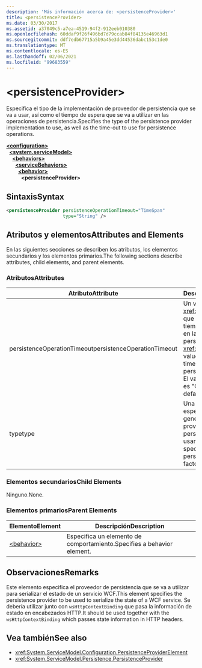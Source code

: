 ```yaml
---
description: 'Más información acerca de: <persistenceProvider>'
title: <persistenceProvider>
ms.date: 03/30/2017
ms.assetid: a37049c5-a7ea-4519-94f2-912eeb010380
ms.openlocfilehash: 60ddaf9f26f496bd7d79ccab84f84135e46963d1
ms.sourcegitcommit: ddf7edb67715a5b9a45e3dd44536dabc153c1de0
ms.translationtype: MT
ms.contentlocale: es-ES
ms.lasthandoff: 02/06/2021
ms.locfileid: "99683559"
---
```

# \<persistenceProvider>

<span data-ttu-id="8040c-102">Especifica el tipo de la implementación de proveedor de persistencia que se va a usar, así como el tiempo de espera que se va a utilizar en las operaciones de persistencia.</span><span class="sxs-lookup"><span data-stu-id="8040c-102">Specifies the type of the persistence provider implementation to use, as well as the time-out to use for persistence operations.</span></span>  
  
[**\<configuration>**](../configuration-element.md)\
&nbsp;&nbsp;[**\<system.serviceModel>**](system-servicemodel.md)\
&nbsp;&nbsp;&nbsp;&nbsp;[**\<behaviors>**](behaviors.md)\
&nbsp;&nbsp;&nbsp;&nbsp;&nbsp;&nbsp;[**\<serviceBehaviors>**](servicebehaviors.md)\
&nbsp;&nbsp;&nbsp;&nbsp;&nbsp;&nbsp;&nbsp;&nbsp;[**\<behavior>**](behavior-of-servicebehaviors.md)\
&nbsp;&nbsp;&nbsp;&nbsp;&nbsp;&nbsp;&nbsp;&nbsp;&nbsp;&nbsp;**\<persistenceProvider>**  
  
## <a name="syntax"></a><span data-ttu-id="8040c-103">Sintaxis</span><span class="sxs-lookup"><span data-stu-id="8040c-103">Syntax</span></span>  
  
```xml  
<persistenceProvider persistenceOperationTimeout="TimeSpan"
                     type="String" />
```  
  
## <a name="attributes-and-elements"></a><span data-ttu-id="8040c-104">Atributos y elementos</span><span class="sxs-lookup"><span data-stu-id="8040c-104">Attributes and Elements</span></span>  

 <span data-ttu-id="8040c-105">En las siguientes secciones se describen los atributos, los elementos secundarios y los elementos primarios.</span><span class="sxs-lookup"><span data-stu-id="8040c-105">The following sections describe attributes, child elements, and parent elements.</span></span>  
  
### <a name="attributes"></a><span data-ttu-id="8040c-106">Atributos</span><span class="sxs-lookup"><span data-stu-id="8040c-106">Attributes</span></span>  
  
|<span data-ttu-id="8040c-107">Atributo</span><span class="sxs-lookup"><span data-stu-id="8040c-107">Attribute</span></span>|<span data-ttu-id="8040c-108">Descripción</span><span class="sxs-lookup"><span data-stu-id="8040c-108">Description</span></span>|  
|---------------|-----------------|  
|<span data-ttu-id="8040c-109">persistenceOperationTimeout</span><span class="sxs-lookup"><span data-stu-id="8040c-109">persistenceOperationTimeout</span></span>|<span data-ttu-id="8040c-110">Un valor <xref:System.TimeSpan> que especifica el tiempo de espera usado en las operaciones de persistencia.</span><span class="sxs-lookup"><span data-stu-id="8040c-110">A <xref:System.TimeSpan> value that specifies the time-out used for persistence operations.</span></span> <span data-ttu-id="8040c-111">El valor predeterminado es "00:00:30".</span><span class="sxs-lookup"><span data-stu-id="8040c-111">The default is "00:00:30".</span></span>|  
|<span data-ttu-id="8040c-112">type</span><span class="sxs-lookup"><span data-stu-id="8040c-112">type</span></span>|<span data-ttu-id="8040c-113">Una cadena que especifica el tipo del generador del proveedor de persistencia que se va a usar.</span><span class="sxs-lookup"><span data-stu-id="8040c-113">A string that specifies the type of the persistence provider factory to use.</span></span>|  
  
### <a name="child-elements"></a><span data-ttu-id="8040c-114">Elementos secundarios</span><span class="sxs-lookup"><span data-stu-id="8040c-114">Child Elements</span></span>  

 <span data-ttu-id="8040c-115">Ninguno.</span><span class="sxs-lookup"><span data-stu-id="8040c-115">None.</span></span>  
  
### <a name="parent-elements"></a><span data-ttu-id="8040c-116">Elementos primarios</span><span class="sxs-lookup"><span data-stu-id="8040c-116">Parent Elements</span></span>  
  
|<span data-ttu-id="8040c-117">Elemento</span><span class="sxs-lookup"><span data-stu-id="8040c-117">Element</span></span>|<span data-ttu-id="8040c-118">Descripción</span><span class="sxs-lookup"><span data-stu-id="8040c-118">Description</span></span>|  
|-------------|-----------------|  
|[\<behavior>](behavior-of-endpointbehaviors.md)|<span data-ttu-id="8040c-119">Especifica un elemento de comportamiento.</span><span class="sxs-lookup"><span data-stu-id="8040c-119">Specifies a behavior element.</span></span>|  
  
## <a name="remarks"></a><span data-ttu-id="8040c-120">Observaciones</span><span class="sxs-lookup"><span data-stu-id="8040c-120">Remarks</span></span>  

 <span data-ttu-id="8040c-121">Este elemento especifica el proveedor de persistencia que se va a utilizar para serializar el estado de un servicio WCF.</span><span class="sxs-lookup"><span data-stu-id="8040c-121">This element specifies the persistence provider to be used to serialize the state of a WCF service.</span></span> <span data-ttu-id="8040c-122">Se debería utilizar junto con `wsHttpContextBinding` que pasa la información de estado en encabezados HTTP.</span><span class="sxs-lookup"><span data-stu-id="8040c-122">It should be used together with the `wsHttpContextBinding` which passes state information in HTTP headers.</span></span>  
  
## <a name="see-also"></a><span data-ttu-id="8040c-123">Vea también</span><span class="sxs-lookup"><span data-stu-id="8040c-123">See also</span></span>

- <xref:System.ServiceModel.Configuration.PersistenceProviderElement>
- <xref:System.ServiceModel.Persistence.PersistenceProvider>
